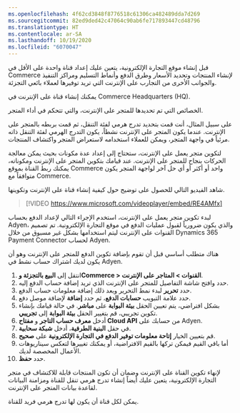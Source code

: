 ```yaml
---
ms.openlocfilehash: 4f62cd3848f8776518c61306ca482489dda7d269
ms.sourcegitcommit: 82ed9ded42c47064c90ab6fe717893447cd48796
ms.translationtype: HT
ms.contentlocale: ar-SA
ms.lasthandoff: 10/19/2020
ms.locfileid: "6070047"
---
```

قبل إنشاء موقع التجارة الإلكترونية، يتعين عليك إعداد قناة واحدة على الأقل في Commerce لإنشاء المنتجات وتحديد الأسعار وطرق الدفع وأنماط التسليم ومراكز التنفيذ والجوانب الأخرى من التجارب على الإنترنت التي تريد توفيرها لعملاء بائعي التجزئة. 

يمكنك إنشاء قناة على الإنترنت في Commerce Headquarters (HQ). 

الخصائص التي تم تحديدها للمتجر على الإنترنت، والتي تتحكم في أداء المتجر. 

على سبيل المثال، أنت قمت بتحديد تدرج هرمي لفئة التنقل، ثم قمت بربطه بالمتجر على الإنترنت. عندما يكون المتجر على الإنترنت نشطاً، يكون التدرج الهرمي لفئة التنقل ذاته مرئياً في واجهة المتجر، ويمكن للعملاء استخدامه لاستعراض المتجر واكتشاف المنتجات. 

لتكوين متجر يعمل على الإنترنت، ستحتاج إلى إعداد عدة مكونات بحيث يمكن معالجة الحركات بنجاح للمتجر على الإنترنت. عند قيامك بتكوين المتجر على الإنترنت ومكوناته، يمكنك ربط القناة بموقع Commerce واحد أو أكثر أو أي حل آخر لواجهة المتجر يكون متوافقاً مع Commerce.

شاهد الفيديو التالي للحصول على توضيح حول كيفية إنشاء قناة على الإنترنت وتكوينها.

 > [!VIDEO https://www.microsoft.com/videoplayer/embed/RE4AMfx]

لبدء تكوين متجر يعمل على الإنترنت، استخدم الإجراء التالي لإعداد الدفع بحساب Adyen، والذي يكون ضرورياً لقبول عمليات الدفع في موقع التجارة الإلكترونية. تم تصميم القنوات على الإنترنت ليتم استخدامها بشكل غير مسبوق من خلال Dynamics 365 Payment Connector لحساب Adyen. 

هناك متطلب أساسي قبل أن تقوم بإضافة تكوين الدفع للمتجر على الإنترنت وهو أن يكون لديك اشتراك حساب نشط في Adyen. 

1.  انتقل إلى **البيع بالتجزئة وCommerce > القنوات > المتاجر على الإنترنت**.
2.  حدد وافتح شاشة التفاصيل للمتجر على الإنترنت الذي تريد إضافة حساب الدفع إليه. 
3.  حدد **تحرير** لبدء نمط التحرير وبعد ذلك إضافة معلومات حساب الدفع.
4.  حدد علامة التبويب **حسابات الدفع**، ثم حدد **إضافة** لإضافة موصل دفع. 
5.  بشكل افتراضي، يتم تعيين الحقل **بيئة البوابة** على **مباشر**. في حالة قيامك بإنشاء تكوين تجريبي، قم بتغيير الحقل **بيئة البوابة** إلى **تجريبي**.
6.  أدخل **معرف حساب التاجر** و **مفتاح Cloud API** من حسابك على Adyen.
7.  في حقل **البنية الطرفية**، أدخل **شبكة سحابية**.
8.  قم بتعيين الخيار **إتاحة معلومات توفير الدفع في التجارة الإلكترونية** على **صحيح**.
9.  أما باقي القيم فيمكن تركها بالقيم الافتراضية، أو يمكنك تغييرها لتعكس سيناريوهات الأعمال المخصصة لديك.
10. حدد **حفظ**.

لإنهاء تكوين القناة على الإنترنت وضمان أن تكون المنتجات قابلة للاكتشاف في متجر التجارة الإلكترونية، يتعين عليك أيضاً إنشاء تدرج هرمي تنقل للقناة ومزامنة البيانات لقاعدة بيانات المتجر على الإنترنت. 

يمكن لكل قناة أن يكون لها تدرج هرمي فريد للقناة.


